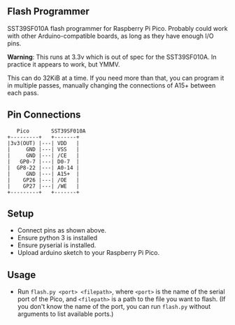 Flash Programmer
----------------

SST39SF010A flash programmer for Raspberry Pi Pico.
Probably could work with other Arduino-compatible boards,
as long as they have enough I/O pins.

**Warning**: This runs at 3.3v which is out of spec for the
SST39SF010A. In practice it appears to work, but YMMV.

This can do 32KiB at a time. If you need more than that,
you can program it in multiple passes, manually changing
the connections of A15+ between each pass.

Pin Connections
---------------

```
   Pico       SST39SF010A
+---------+   +-------+
|3v3(OUT) |---| VDD   |
|     GND |---| VSS   |
|     GND |---| /CE   |
|   GP0-7 |---| D0-7  |
|  GP8-22 |---| A0-14 |
|     GND |---| A15+  |
|    GP26 |---| /OE   |
|    GP27 |---| /WE   |
+---------+   +-------+
```

Setup
-----
- Connect pins as shown above.
- Ensure python 3 is installed
- Ensure pyserial is installed.
- Upload arduino sketch to your Raspberry Pi Pico.


Usage
-----

- Run `flash.py <port> <filepath>`, where `<port>` is the name of the serial port of the Pico, and `<filepath>` is a path to the file you want to flash. (If you don't know the name of the port, you can run `flash.py` without arguments to list available ports.)
